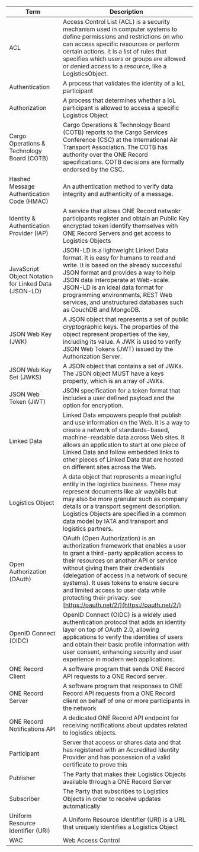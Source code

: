 | Term        | Description |
| ----------- | ----------- |
| ACL            | Access Control List (ACL) is a security mechanism used in computer systems to define permissions and restrictions on who can access specific resources or perform certain actions. It is a list of rules that specifies which users or groups are allowed or denied access to a resource, like a LogisticsObject.                                    |
| Authentication                     | A process that validates the identity of a IoL participant                                         |
| Authorization  | A process that determines whether a IoL participant is allowed to access a specific Logistics Object                                     |
| Cargo Operations & Technology Board (COTB) | Cargo Operations & Technology Board (COTB) reports to the Cargo Services Conference (CSC) at the International Air Transport Association. The COTB has authority over the ONE Record specifications. COTB decisions are formally endorsed by the CSC.            |     |
| Hashed Message Authentication Code (HMAC) | An authentication method to verify data integrity and authenticity of a message. |
| Identity & Authentication Provider (IAP) | A service that allows ONE Record netwokr participants register and obtain an Public Key encrypted token identify themselves with ONE Record Servers and get access to Logistics Objects                               |
| JavaScript Object Notation for Linked Data (JSON-LD)        | JSON-LD is a lightweight Linked Data format. It is easy for humans to read and write. It is based on the already successful JSON format and provides a way to help JSON data interoperate at Web-scale. JSON-LD is an ideal data format for programming environments, REST Web services, and unstructured databases such as CouchDB and MongoDB. |
| JSON Web Key (JWK) |	A JSON object that represents a set of public cryptographic keys. The properties of the object represent properties of the key, including its value. A JWK is used to verify JSON Web Tokens (JWT) issued by the Authorization Server. |
| JSON Web Key Set (JWKS) | A JSON object that contains a set of JWKs. The JSON object MUST have a keys property, which is an array of JWKs. |
| JSON Web Token (JWT)               | JSON specification for a token format that includes a user defined payload and the option for encryption.                                |
| Linked Data    | Linked Data empowers people that publish and use information on the Web. It is a way to create a network of standards-based, machine-readable data across Web sites. It allows an application to start at one piece of Linked Data and follow embedded links to other pieces of Linked Data that are hosted on different sites across the Web.   |
| Logistics Object                   | A data object that represents a meaningful entity in the logistics business. These may represent documents like air waybills but may also be more granular such as company details or a transport segment description. Logistics Objects are specified in a common data model by IATA and transport and logistics partners.  |
| Open Authorization (OAuth)      |  OAuth (Open Authorization) is an authorization framework that enables a user to grant a third-party application access to their resources on another API or service without giving them their credentials (delegation of access in a network of secure systems). It uses tokens to ensure secure and limited access to user data while protecting their privacy. see [https://oauth.net/2/](https://oauth.net/2/) |
| OpenID Connect (OIDC)      |  OpenID Connect (OIDC) is a widely used authentication protocol that adds an identity layer on top of OAuth 2.0, allowing applications to verify the identities of users and obtain their basic profile information with user consent, enhancing security and user experience in modern web applications. |
| ONE Record Client                  | A software program that sends ONE Record API requests to a ONE Record server.                                         |
| ONE Record Server                  | A software program that responses to ONE Record API requests from a ONE Record client on behalf of one or more participants in the network                      |
| ONE Record Notifications API          | A dedicated ONE Record API endpoint for receiving notifications about updates related to logistics objects.  |
| Participant    | Server that access or shares data and that has registered with an Accredited Identity Provider and has possession of a valid certificate to prove this                 |
| Publisher      | The Party that makes their Logistics Objects available through a ONE Record Server                                   |
| Subscriber     | The Party that subscribes to Logistics Objects in order to receive updates automatically                             |
| Uniform Resource Identifier (URI)  | A Uniform Resource Identifier (URI) is a URL that uniquely identifies a Logistics Object                             |
| WAC            | Web Access Control                                       |
